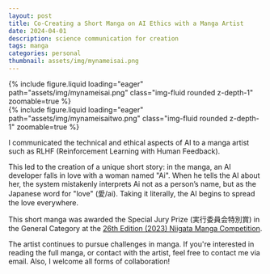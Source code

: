 ```yaml
---
layout: post
title: Co-Creating a Short Manga on AI Ethics with a Manga Artist
date: 2024-04-01
description: science communication for creation
tags: manga
categories: personal
thumbnail: assets/img/mynameisai.png
---
```

<div class="row mt-3">
    <div class="col-sm mt-3 mt-md-0">
        {% include figure.liquid loading="eager" path="assets/img/mynameisai.png" class="img-fluid rounded z-depth-1" zoomable=true %}
    </div>
    <div class="col-sm mt-3 mt-md-0">
        {% include figure.liquid loading="eager" path="assets/img/mynameisaitwo.png" class="img-fluid rounded z-depth-1" zoomable=true %}
    </div>
</div>

I communicated the technical and ethical aspects of AI to a manga artist such as RLHF (Reinforcement Learning with Human Feedback). 

This led to the creation of a unique short story: in the manga, an AI developer falls in love with a woman named "Ai". When he tells the AI about her, the system mistakenly interprets Ai not as a person’s name, but as the Japanese word for "love" (愛/ai).
Taking it literally, the AI begins to spread the love everywhere.

This short manga was awarded the Special Jury Prize (実行委員会特別賞) in the General Category at the [26th Edition (2023) Niigata Manga Competition](https://manganime-niigata.jp/results/5069/). 

The artist continues to pursue challenges in manga. If you're interested in reading the full manga, or contact with the artist, feel free to contact me via email. Also, I welcome all forms of collaboration!
